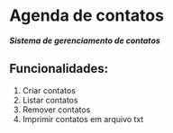 # Agenda de contatos
***Sistema de gerenciamento de contatos***
## Funcionalidades:
<ol>
  <li>Criar contatos</li>
  <li>Listar contatos</li>
  <li>Remover contatos</li>
  <li>Imprimir contatos em arquivo txt</li>
</ol>
